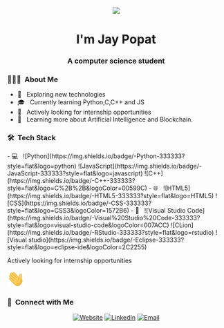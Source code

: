 <p align="center"><img src="https://i.imgur.com/A6bWGFl.gif"/></p>

<h1 align="center">I'm Jay Popat </h1>
<h3 align="center">A computer science student</h3>

<h3> 👨🏻‍💻 &nbsp;About Me </h3>

- 🤔 &nbsp; Exploring new technologies
- 🎓 &nbsp; Currently learning Python,C,C++ and JS
- 💼 &nbsp; Actively looking for internship opportunities
- 🌱 &nbsp; Learning more about Artificial Intelligence and Blockchain.

<h3> 🛠 &nbsp;Tech Stack</h3>
- 💻 &nbsp;
  ![Python](https://img.shields.io/badge/-Python-333333?style=flat&logo=python)
  ![JavaScript](https://img.shields.io/badge/-JavaScript-333333?style=flat&logo=javascript)
  ![C++](https://img.shields.io/badge/-C++-333333?style=flat&logo=C%2B%2B&logoColor=00599C)
- 🌐 &nbsp;
  ![HTML5](https://img.shields.io/badge/-HTML5-333333?style=flat&logo=HTML5)
  ![CSS](https://img.shields.io/badge/-CSS-333333?style=flat&logo=CSS3&logoColor=1572B6)
- 🔧 &nbsp;
  ![Visual Studio Code](https://img.shields.io/badge/-Visual%20Studio%20Code-333333?style=flat&logo=visual-studio-code&logoColor=007ACC)
  ![CLion](https://img.shields.io/badge/-RStudio-333333?style=flat&logo=rstudio)
  ![Visual studio](https://img.shields.io/badge/-Eclipse-333333?style=flat&logo=eclipse-ide&logoColor=2C2255)

<br/>
<p>Actively looking for internship opportunities</p> <img src="https://raw.githubusercontent.com/ABSphreak/ABSphreak/master/gifs/Hi.gif" width="40px" />

<h3> 🍺 &nbsp;Connect with Me </h3>

<p align="center">
<a href="https://jaypopat.github.io/CV/"><img alt="Website" src="https://www.flaticon.com/free-icon/online-resume_4300445?term=portfolio+website&page=1&position=5&origin=search&related_id=4300445"></a>
<a href="https://www.linkedin.com/in/jaypopat345/"><img alt="LinkedIn" src="https://www.flaticon.com/free-icon/linkedin_145807?term=linkedin&page=1&position=5&origin=search&related_id=145807"></a>
<a href="mailto:contact.jaypopat@gmail.com"><img alt="Email" src="https://www.flaticon.com/free-icon/gmail_732200?term=mail&page=1&position=7&origin=search&related_id=732200"></a>
</p>



